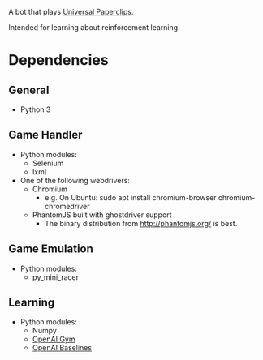 A bot that plays [Universal Paperclips](http://decisionproblem.com/paperclips/index2.html).

Intended for learning about reinforcement learning.

# Dependencies

## General
- Python 3

## Game Handler
- Python modules:
	- Selenium
	- lxml
- One of the following webdrivers:
	- Chromium
		- e.g. On Ubuntu: sudo apt install chromium-browser chromium-chromedriver
	- PhantomJS built with ghostdriver support
		- The binary distribution from http://phantomjs.org/ is best.

## Game Emulation
- Python modules:
	- py\_mini\_racer

## Learning
- Python modules:
	- Numpy
	- [OpenAI Gym](https://github.com/openai/gym)
	- [OpenAI Baselines](https://github.com/openai/baselines)
